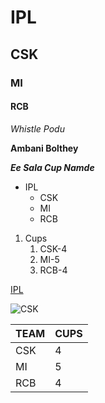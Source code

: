 # IPL
## CSK
### MI
#### RCB
*Whistle Podu*

**Ambani Bolthey**

***Ee Sala Cup Namde***

* IPL
  * CSK
  * MI
  * RCB

1. Cups
    1. CSK-4
    2. MI-5
    3. RCB-4

[IPL](https://bcciplayerimages.s3.ap-south-1.amazonaws.com/bcci/articles/1638282983__AI_0219%20%281%29.JPG)

![CSK](https://akm-img-a-in.tosshub.com/indiatoday/images/story/202111/msdhoniviratkohli_1200x768.jpeg?_iN756ORcg7R.F_cHLcHhesKTDnZPKfQ&size=770:433)

TEAM|CUPS
----|----
CSK|4
MI|5
RCB|4


